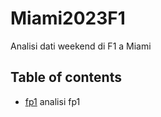 # Miami2023F1
Analisi dati weekend di F1 a Miami
## Table of contents
* [fp1](https://github.com/Rick8998/Miami2023F1/blob/main/SessionAnalysis/fp1.ipynb) analisi fp1
